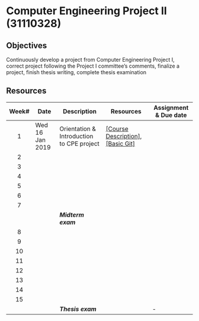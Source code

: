 # Computer Engineering Project II (31110328)

## Objectives
Continuously develop a project from Computer Engineering Project I, correct project following the Project I committee’s comments, finalize a project, finish thesis writing, complete thesis examination

## Resources

| Week# | Date | Description  |Resources|Assignment & Due date|
|:-----:|------|-------------|----|--|
|  1 |Wed 16 Jan 2019| Orientation & Introduction to CPE project|[[Course Description]](https://drive.google.com/open?id=1v1N05F52E6jxTuy6ox8WxBsL_ve-xhro), [[Basic Git]](https://drive.google.com/open?id=1ZgoQkInFjvnrz-wiLy2ISEz7proDvbo1)  |  |
|2   |      |             | |  |
|   3   |      |              |                     |  |
|   4   |      |              |                     |  |
|   5   |      |              |                     |  |
|   6   |      |              |                     |  |
|   7   |      |              |                     |  |
|       |      | ***Midterm exam*** |  |  |
|   8   |      |              |                     |  |
|   9   |      |              |                     |  |
|   10  |      |              |                     |  |
|   11  |      |              |                     |  |
|   12  |      |              |                     |  |
|   13  |      |              |                     |  |
|   14  |      |              |                     |  |
|   15  |      |              |                     |  |
|       |      | ***Thesis exam***   |      | -  |
